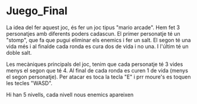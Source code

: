 # Juego_Final

La idea del fer aquest joc, és fer un joc tipus "mario arcade". Hem fet 3 personatjes amb diferents poders cadascun. El primer personatje té un "stomp", que fa que pugui eliminar els enemics i fer un salt. El segon té una vida més i al finalde cada ronda es cura dos de vida i no una. I l'últim té un doble salt.

Les mecàniques principals del joc, tenim que cada personatje té 3 vides menys el segon que té 4. Al final de cada ronda es curen 1 de vida (menys el segon personatje). Per atacar es toca la tecla "E" i prr moure's es toquen les tecles "WASD".

Hi han 5 nivells, cada nivell nous enemics apareixen
